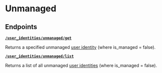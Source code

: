 # Unmanaged

## Endpoints


[**`/user_identities/unmanaged/get`**](./get.md)

Returns a specified unmanaged [user identity](../../../capability-guides/mobile-access/managing-mobile-app-user-accounts-with-user-identities.md#what-is-a-user-identity) (where is_managed = false).


[**`/user_identities/unmanaged/list`**](./list.md)

Returns a list of all unmanaged [user identities](../../../capability-guides/mobile-access/managing-mobile-app-user-accounts-with-user-identities.md#what-is-a-user-identity) (where is_managed = false).


